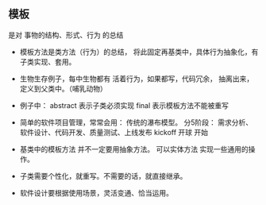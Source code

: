 ## 模板
是对 事物的结构、形式、行为 的总结

* 模板方法是类方法（行为）的总结，
将此固定再基类中，具体行为抽象化，有子类实现、套用。

* 生物生存例子，每中生物都有 活着行为，如果都写，代码冗余，
抽离出来，定义到父类中。（哺乳动物）

* 例子中：
abstract 表示子类必须实现
final 表示模板方法不能被重写


* 简单的软件项目管理，常常会用： 传统的瀑布模型。
分5阶段：
需求分析、软件设计、代码开发、质量测试、上线发布
kickoff 开球 开始

* 基类中的模板方法 并不一定要用抽象方法。
可以实体方法 实现一些通用的操作。


* 子类需要个性化，就重写。不需要的话，就直接继承。

* 软件设计要根据使用场景，灵活变通、恰当运用。